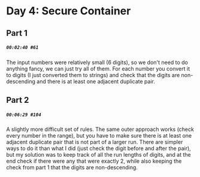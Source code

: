 # Day 4: Secure Container

## Part 1

##### `00:02:40 #61`

The input numbers were relatively small (6 digits), so we don't need to do anything fancy, we can just try all of them. For each number you convert it to digits (I just converted them to strings) and check that the digits are non-descending and there is at least one adjacent duplicate pair.

## Part 2

##### `00:06:29 #104`

A slightly more difficult set of rules. The same outer approach works (check every number in the range), but you have to make sure there is at least one adjacent duplicate pair that is not part of a larger run. There are simpler ways to do it than what I did (just check the digit before and after the pair), but my solution was to keep track of all the run lengths of digits, and at the end check if there were any that were exactly 2, while also keeping the check from part 1 that the digits are non-descending.
